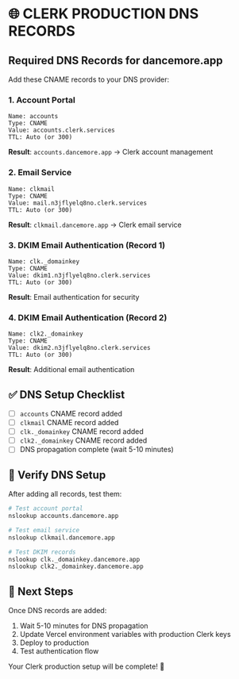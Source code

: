 # 🌐 CLERK PRODUCTION DNS RECORDS

## Required DNS Records for dancemore.app

Add these CNAME records to your DNS provider:

### 1. Account Portal
```
Name: accounts
Type: CNAME
Value: accounts.clerk.services
TTL: Auto (or 300)
```
**Result**: `accounts.dancemore.app` → Clerk account management

### 2. Email Service
```
Name: clkmail
Type: CNAME
Value: mail.n3jflyelq8no.clerk.services
TTL: Auto (or 300)
```
**Result**: `clkmail.dancemore.app` → Clerk email service

### 3. DKIM Email Authentication (Record 1)
```
Name: clk._domainkey
Type: CNAME
Value: dkim1.n3jflyelq8no.clerk.services
TTL: Auto (or 300)
```
**Result**: Email authentication for security

### 4. DKIM Email Authentication (Record 2)
```
Name: clk2._domainkey
Type: CNAME
Value: dkim2.n3jflyelq8no.clerk.services
TTL: Auto (or 300)
```
**Result**: Additional email authentication

## ✅ DNS Setup Checklist

- [ ] `accounts` CNAME record added
- [ ] `clkmail` CNAME record added
- [ ] `clk._domainkey` CNAME record added
- [ ] `clk2._domainkey` CNAME record added
- [ ] DNS propagation complete (wait 5-10 minutes)

## 🧪 Verify DNS Setup

After adding all records, test them:

```bash
# Test account portal
nslookup accounts.dancemore.app

# Test email service
nslookup clkmail.dancemore.app

# Test DKIM records
nslookup clk._domainkey.dancemore.app
nslookup clk2._domainkey.dancemore.app
```

## 🚀 Next Steps

Once DNS records are added:
1. Wait 5-10 minutes for DNS propagation
2. Update Vercel environment variables with production Clerk keys
3. Deploy to production
4. Test authentication flow

Your Clerk production setup will be complete! 🎉
